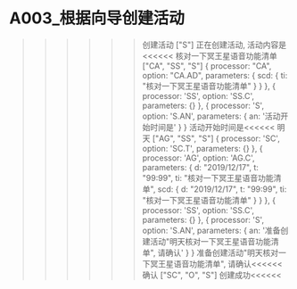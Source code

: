 # A003_根据向导创建活动
>>>>>>创建活动
["S"]
      正在创建活动, 活动内容是<<<<<<
>>>>>>核对一下冥王星语音功能清单
["CA", "SS", "S"]
{
  processor: "CA",
  option: "CA.AD",
  parameters: {
    scd: {
      ti: "核对一下冥王星语音功能清单"
    }
  }
},
{
  processor: 'SS',
  option: 'SS.C',
  parameters: {}
},
{
  processor: 'S',
  option: 'S.AN',
  parameters: {
    an: '活动开始时间是'
  }
}
      活动开始时间是<<<<<<
>>>>>>明天
["AG", "SS", "S"]
{
  processor: 'SC',
  option: 'SC.T',
  parameters: {}
},
{
  processor: 'AG',
  option: 'AG.C',
  parameters: {
    d: "2019/12/17",
    t: "99:99",
    ti: "核对一下冥王星语音功能清单",
    scd: {
      d: "2019/12/17",
      t: "99:99",
      ti: "核对一下冥王星语音功能清单"
    }
  }
},
{
  processor: 'SS',
  option: 'SS.C',
  parameters: {}
},
{
  processor: 'S',
  option: 'S.AN',
  parameters: {
    an: '准备创建活动"明天核对一下冥王星语音功能清单", 请确认'
  }
}
      准备创建活动"明天核对一下冥王星语音功能清单", 请确认<<<<<<
>>>>>>确认
["SC", "O", "S"]
      创建成功<<<<<<
